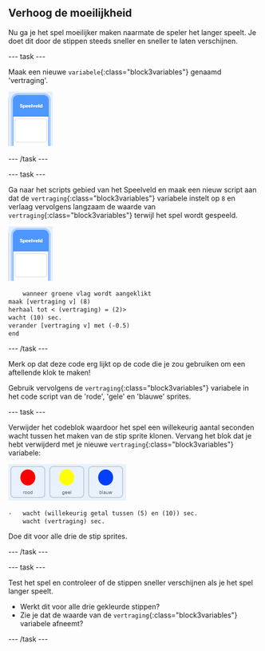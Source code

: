 ## Verhoog de moeilijkheid

Nu ga je het spel moeilijker maken naarmate de speler het langer speelt. Je doet dit door de stippen steeds sneller en sneller te laten verschijnen.

--- task ---

Maak een nieuwe `variabele`{:class="block3variables"} genaamd 'vertraging'.

![Speelveld sprite](images/stage-sprite.png)

--- /task ---

--- task ---

Ga naar het scripts gebied van het Speelveld en maak een nieuw script aan dat de `vertraging`{:class="block3variables"} variabele instelt op `8` en verlaag vervolgens langzaam de waarde van `vertraging`{:class="block3variables"} terwijl het spel wordt gespeeld.

![Speelveld sprite](images/stage-sprite.png)

```blocks3
    wanneer groene vlag wordt aangeklikt
maak [vertraging v] (8)
herhaal tot < (vertraging) = (2)>
wacht (10) sec.
verander [vertraging v] met (-0.5)
end
```

--- /task ---

Merk op dat deze code erg lijkt op de code die je zou gebruiken om een aftellende klok te maken!

Gebruik vervolgens de `vertraging`{:class="block3variables"} variabele in het code script van de 'rode', 'gele' en 'blauwe' sprites.

--- task ---

Verwijder het codeblok waardoor het spel een willekeurig aantal seconden wacht tussen het maken van de stip sprite klonen. Vervang het blok dat je hebt verwijderd met je nieuwe `vertraging`{:class="block3variables"} variabele:

![schermafbeelding](images/all-dots.png)

```blocks3
-   wacht (willekeurig getal tussen (5) en (10)) sec.
    wacht (vertraging) sec.
```

Doe dit voor alle drie de stip sprites.

--- /task ---

--- task ---

Test het spel en controleer of de stippen sneller verschijnen als je het spel langer speelt.

+ Werkt dit voor alle drie gekleurde stippen?
+ Zie je dat de waarde van de `vertraging`{:class="block3variables"} variabele afneemt?

--- /task ---